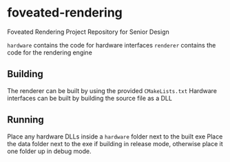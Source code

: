 # foveated-rendering
Foveated Rendering Project Repository for Senior Design

`hardware` contains the code for hardware interfaces
`renderer` contains the code for the rendering engine

## Building
The renderer can be built by using the provided `CMakeLists.txt` 
Hardware interfaces can be built by building the source file as a DLL


## Running
Place any hardware DLLs inside a `hardware` folder next to the built exe
Place the data folder next to the exe if building in release mode, otherwise place it one folder up in debug mode.